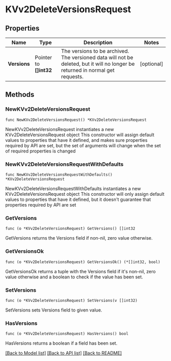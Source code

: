 # KVv2DeleteVersionsRequest


## Properties

Name | Type | Description | Notes
------------ | ------------- | ------------- | -------------
**Versions** | Pointer to **[]int32** | The versions to be archived. The versioned data will not be deleted, but it will no longer be returned in normal get requests. | [optional] 



## Methods


### NewKVv2DeleteVersionsRequest

`func NewKVv2DeleteVersionsRequest() *KVv2DeleteVersionsRequest`

NewKVv2DeleteVersionsRequest instantiates a new KVv2DeleteVersionsRequest object
This constructor will assign default values to properties that have it defined,
and makes sure properties required by API are set, but the set of arguments
will change when the set of required properties is changed

### NewKVv2DeleteVersionsRequestWithDefaults

`func NewKVv2DeleteVersionsRequestWithDefaults() *KVv2DeleteVersionsRequest`

NewKVv2DeleteVersionsRequestWithDefaults instantiates a new KVv2DeleteVersionsRequest object
This constructor will only assign default values to properties that have it defined,
but it doesn't guarantee that properties required by API are set


### GetVersions

`func (o *KVv2DeleteVersionsRequest) GetVersions() []int32`

GetVersions returns the Versions field if non-nil, zero value otherwise.

### GetVersionsOk

`func (o *KVv2DeleteVersionsRequest) GetVersionsOk() (*[]int32, bool)`

GetVersionsOk returns a tuple with the Versions field if it's non-nil, zero value otherwise
and a boolean to check if the value has been set.

### SetVersions

`func (o *KVv2DeleteVersionsRequest) SetVersions(v []int32)`

SetVersions sets Versions field to given value.


### HasVersions

`func (o *KVv2DeleteVersionsRequest) HasVersions() bool`

HasVersions returns a boolean if a field has been set.









[[Back to Model list]](../README.md#documentation-for-models) [[Back to API list]](../README.md#documentation-for-api-endpoints) [[Back to README]](../README.md)


